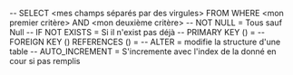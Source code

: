 -- SELECT <mes champs séparés par des virgules> FROM <ma table> WHERE <mon premier critère> AND <mon deuxième critère>
-- NOT NULL = Tous sauf Null
-- IF NOT EXISTS = Si il n'exist pas déjà
-- PRIMARY KEY (<mon champ>) = 
-- FOREIGN KEY (<mon champ>) REFERENCES <ma table>(<mon champ>) = 
-- ALTER = modifie la structure d'une table
-- AUTO_INCREMENT = S'incremente avec l'index de la donné en cour si pas remplis